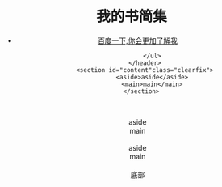 
<html>
<head>
	<meta charset="UTF-8">
	<title>这是第十次作业</title>
	<link rel="stylesheet" href="css.css">
</head>
<body>
	<div id="w">
		<header>
			<h1>我的书简集</h1>
			<ul>
				<li><a href="www.baidu.com">百度一下,你会更加了解我</a></li>

			</ul>
		</header>
		<section id="content"class="clearfix">
			<aside>aside</aside>
			<main>main</main>
        </section>	
        <section class="clearfix">
			<aside>aside</aside>
			<main>main</main>
        </section>	
        <section class="clearfix">
			<aside>aside</aside>
			<main>main</main>
        </section>		
        <footer>底部</footer>
	</div>
</body>
</html>
